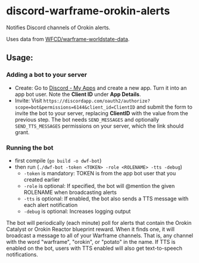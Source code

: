 # discord-warframe-orokin-alerts
Notifies Discord channels of Orokin alerts.

Uses data from [WFCD/warframe-worldstate-data](https://github.com/WFCD/warframe-worldstate-data).

## Usage:

### Adding a bot to your server

* Create: Go to [Discord - My Apps](https://discordapp.com/developers/applications/me) and create a new app. Turn it into an app bot user. Note the **Client ID** under **App Details**.
* Invite: Visit `https://discordapp.com/oauth2/authorize?scope=bot&permissions=6144&client_id=ClientID` and submit the form to invite the bot to your server, replacing **ClientID** with the value from the previous step. The bot needs `SEND_MESSAGES` and optionally `SEND_TTS_MESSAGES` permissions on your server, which the link should grant.

### Running the bot

* first compile (`go build -o dwf-bot`)
* then run (`./dwf-bot -token <TOKEN> -role <ROLENAME> -tts -debug`)
  * `-token` is mandatory: TOKEN is from the app bot user that you created earlier
  * `-role` is optional: If specified, the bot will @mention the given ROLENAME when broadcasting alerts
  * `-tts` is optional: If enabled, the bot also sends a TTS message with each alert notification
  * `-debug` is optional: Increases logging output

The bot will periodically (each minute) poll for alerts that contain the Orokin Catalyst or Orokin Reactor blueprint reward. When it finds one, it will broadcast a message to all of your Warframe channels. That is, any channel with the word "warframe", "orokin", or "potato" in the name. If TTS is enabled on the bot, users with TTS enabled will also get text-to-speech notifications.
